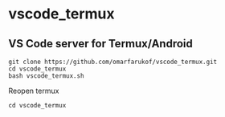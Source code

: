 # vscode_termux
## VS Code server for Termux/Android


```
git clone https://github.com/omarfarukof/vscode_termux.git
cd vscode_termux
bash vscode_termux.sh

```
Reopen termux
```
cd vscode_termux

```

